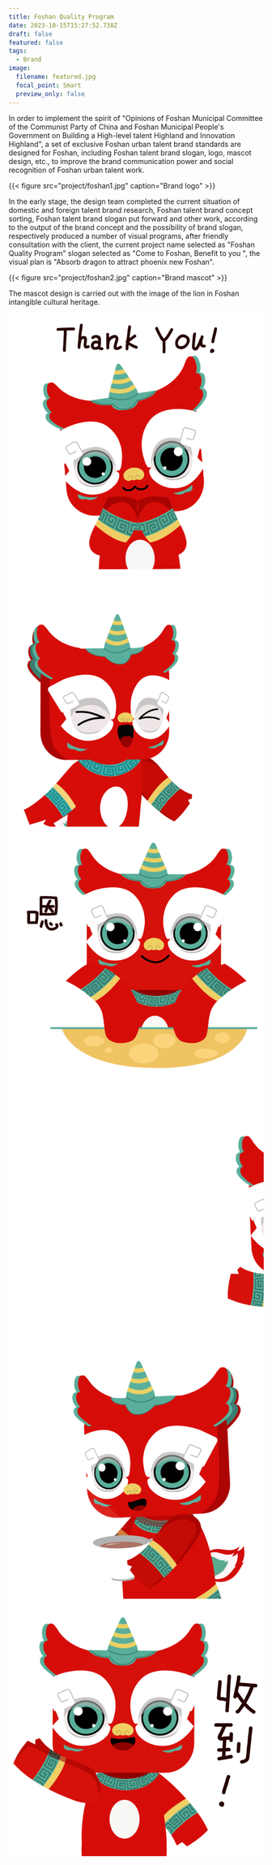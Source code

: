 ```yaml
---
title: Foshan Quality Program
date: 2023-10-15T15:27:52.738Z
draft: false
featured: false
tags:
  - Brand
image:
  filename: featured.jpg
  focal_point: Smart
  preview_only: false
---
```

<!DOCTYPE html>

<html>
<head>
<style>
  body {
    margin: 20px;
  }

  .gif-container {
    display: flex;
    flex-wrap: wrap;
    justify-content: center;
    margin-top: 20px; / *Adjust margin as needed* /
  }

  .gif-item {
    width: 30%;
    max-width: 200px; / *Adjust max-width to limit item width* /
    height: auto;
    margin: 10px;
  }

  .gif-item img {
    width: 100%;
    height: 100%;
    object-fit: cover; / *Maintain aspect ratio and cover the container* /
  }
</style>

</head>
<body>

<p>In order to implement the spirit of "Opinions of Foshan Municipal Committee of the Communist Party of China and Foshan Municipal People's Government on Building a High-level talent Highland and Innovation Highland", a set of exclusive Foshan urban talent brand standards are designed for Foshan, including Foshan talent brand slogan, logo, mascot design, etc., to improve the brand communication power and social recognition of Foshan urban talent work.</p>

{{< figure src="project/foshan1.jpg" caption="Brand logo" >}}

<p>In the early stage, the design team completed the current situation of domestic and foreign talent brand research, Foshan talent brand concept sorting, Foshan talent brand slogan put forward and other work, according to the output of the brand concept and the possibility of brand slogan, respectively produced a number of visual programs, after friendly consultation with the client, the current project name selected as "Foshan Quality Program" slogan selected as "Come to Foshan, Benefit to you ", the visual plan is "Absorb dragon to attract phoenix new Foshan".</p>

{{< figure src="project/foshan2.jpg" caption="Brand mascot" >}}

<p>The mascot design is carried out with the image of the lion in Foshan intangible cultural heritage.</p>

<div class="gif-container">
  <div class="gif-item">
    <img src="https://github.com/chuckchang6/starter-hugo-portfolio-theme/raw/main/assets/media/project/thankyou.gif" alt="GIF 1">
  </div>
  <div class="gif-item">
    <img src="https://github.com/chuckchang6/starter-hugo-portfolio-theme/raw/main/assets/media/project/welcome.gif" alt="GIF 2">
  </div>
  <div class="gif-item">
    <img src="https://github.com/chuckchang6/starter-hugo-portfolio-theme/raw/main/assets/media/project/en.gif" alt="GIF 3">
  </div>
  <div class="gif-item">
    <img src="https://github.com/chuckchang6/starter-hugo-portfolio-theme/raw/main/assets/media/project/hi.gif" alt="GIF 4">
  </div>
  <div class="gif-item">
    <img src="https://github.com/chuckchang6/starter-hugo-portfolio-theme/raw/main/assets/media/project/tired.gif" alt="GIF 5">
  </div>
  <div class="gif-item">
    <img src="https://github.com/chuckchang6/starter-hugo-portfolio-theme/raw/main/assets/media/project/ok.gif" alt="GIF 6">
  </div>
</div>

</body>
</html>